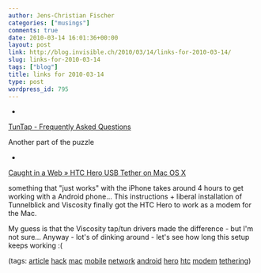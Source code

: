 ```yaml
---
author: Jens-Christian Fischer
categories: ["musings"]
comments: true
date: 2010-03-14 16:01:36+00:00
layout: post
link: http://blog.invisible.ch/2010/03/14/links-for-2010-03-14/
slug: links-for-2010-03-14
tags: ["blog"]
title: links for 2010-03-14
type: post
wordpress_id: 795
---
```


  * 
                

[TunTap - Frequently Asked Questions](http://tuntaposx.sourceforge.net/)


                

Another part of the puzzle


                
            
  * 
                

[Caught in a Web » HTC Hero USB Tether on Mac OS X](http://www.dinke.net/blog/en/2009/11/10/htc-hero-usb-tether-on-mac-os-x/)


                

something that "just works" with the iPhone takes around 4 hours to get working with a Android phone... This instructions + liberal installation of Tunnelblick and Viscosity finally got the HTC Hero to work as a modem for the Mac.

My guess is that the Viscosity tap/tun drivers made the difference - but I'm not sure... Anyway - lot's of dinking around - let's see how long this setup keeps working :(


                

(tags: [article](http://delicious.com/jaycee/article) [hack](http://delicious.com/jaycee/hack) [mac](http://delicious.com/jaycee/mac) [mobile](http://delicious.com/jaycee/mobile) [network](http://delicious.com/jaycee/network) [android](http://delicious.com/jaycee/android) [hero](http://delicious.com/jaycee/hero) [htc](http://delicious.com/jaycee/htc) [modem](http://delicious.com/jaycee/modem) [tethering](http://delicious.com/jaycee/tethering))


            
